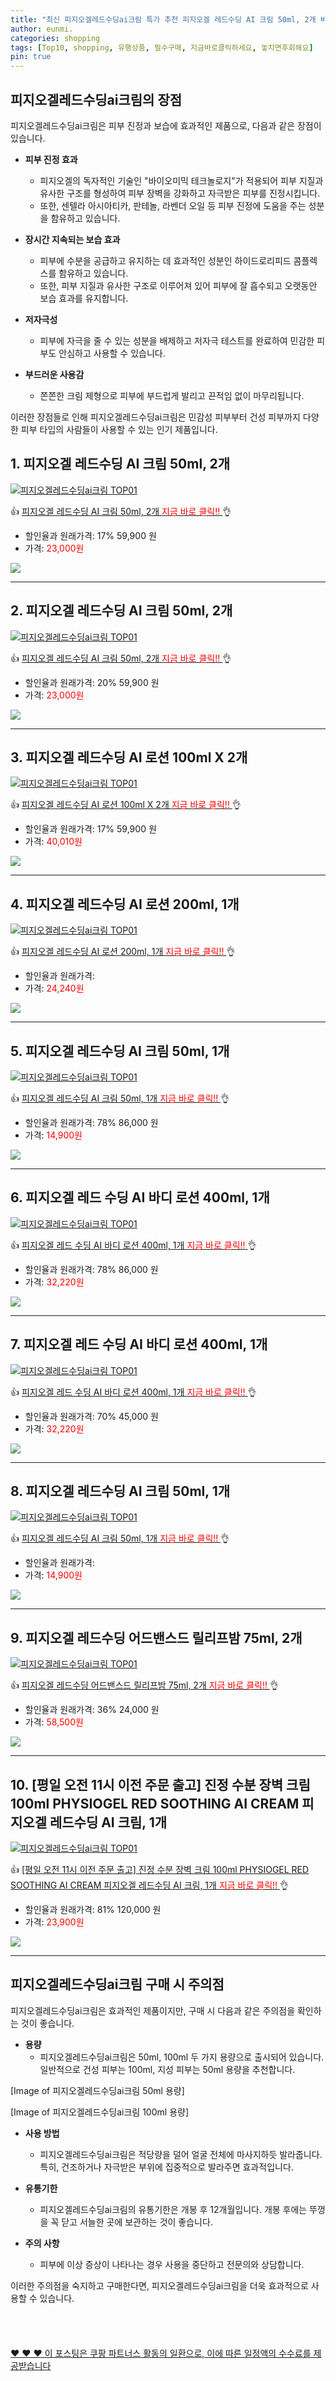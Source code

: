 ```yaml
---
title: "최신 피지오겔레드수딩ai크림 특가 추천 피지오겔 레드수딩 AI 크림 50ml, 2개 비교 장점"
author: eunmi.
categories: shopping
tags: [Top10, shopping, 유행상품, 필수구매, 지금바로클릭하세요, 놓치면후회해요]
pin: true
---
```

## 피지오겔레드수딩ai크림의 장점

피지오겔레드수딩ai크림은 피부 진정과 보습에 효과적인 제품으로, 다음과 같은 장점이 있습니다.

* **피부 진정 효과**
    * 피지오겔의 독자적인 기술인 "바이오미믹 테크놀로지"가 적용되어 피부 지질과 유사한 구조를 형성하여 피부 장벽을 강화하고 자극받은 피부를 진정시킵니다.
    * 또한, 센텔라 아시아티카, 판테놀, 라벤더 오일 등 피부 진정에 도움을 주는 성분을 함유하고 있습니다.

* **장시간 지속되는 보습 효과**
    * 피부에 수분을 공급하고 유지하는 데 효과적인 성분인 하이드로리피드 콤플렉스를 함유하고 있습니다.
    * 또한, 피부 지질과 유사한 구조로 이루어져 있어 피부에 잘 흡수되고 오랫동안 보습 효과를 유지합니다.

* **저자극성**
    * 피부에 자극을 줄 수 있는 성분을 배제하고 저자극 테스트를 완료하여 민감한 피부도 안심하고 사용할 수 있습니다.

* **부드러운 사용감**
    * 쫀쫀한 크림 제형으로 피부에 부드럽게 발리고 끈적임 없이 마무리됩니다.

이러한 장점들로 인해 피지오겔레드수딩ai크림은 민감성 피부부터 건성 피부까지 다양한 피부 타입의 사람들이 사용할 수 있는 인기 제품입니다.

   

## 1. 피지오겔 레드수딩 AI 크림 50ml, 2개

[![피지오겔레드수딩ai크림 TOP01](https://thumbnail10.coupangcdn.com/thumbnails/remote/230x230ex/image/vendor_inventory/1592/ffd8f4948ea0e25847131a6a21c8cf41cffced8e681382a2bfc4b896cd28.jpg)](https://link.coupang.com/re/AFFSDP?lptag=AF3617701&subid=GithubCoopas&pageKey=2234356063&traceid=V0-153&itemId=10244729761&vendorItemId=80524389263)


👍 [피지오겔 레드수딩 AI 크림 50ml, 2개 <font color=red> 지금 바로 클릭!! </font> ](https://link.coupang.com/re/AFFSDP?lptag=AF3617701&subid=GithubCoopas&pageKey=2234356063&traceid=V0-153&itemId=10244729761&vendorItemId=80524389263) 👌 


- 할인율과 원래가격: 17%  59,900   원
- 가격: <span style='color:red'>23,000원</span>

[![](/discount_price.png)](https://link.coupang.com/re/AFFSDP?lptag=AF3617701&subid=GithubCoopas&pageKey=2234356063&traceid=V0-153&itemId=10244729761&vendorItemId=80524389263)

---


   

## 2. 피지오겔 레드수딩 AI 크림 50ml, 2개

[![피지오겔레드수딩ai크림 TOP01](https://thumbnail10.coupangcdn.com/thumbnails/remote/230x230ex/image/vendor_inventory/1592/ffd8f4948ea0e25847131a6a21c8cf41cffced8e681382a2bfc4b896cd28.jpg)](https://link.coupang.com/re/AFFSDP?lptag=AF3617701&subid=GithubCoopas&pageKey=2234356063&traceid=V0-153&itemId=10244729761&vendorItemId=80524389263)


👍 [피지오겔 레드수딩 AI 크림 50ml, 2개 <font color=red> 지금 바로 클릭!! </font> ](https://link.coupang.com/re/AFFSDP?lptag=AF3617701&subid=GithubCoopas&pageKey=2234356063&traceid=V0-153&itemId=10244729761&vendorItemId=80524389263) 👌 


- 할인율과 원래가격: 20%  59,900   원
- 가격: <span style='color:red'>23,000원</span>

[![](/discount_price.png)](https://link.coupang.com/re/AFFSDP?lptag=AF3617701&subid=GithubCoopas&pageKey=2234356063&traceid=V0-153&itemId=10244729761&vendorItemId=80524389263)

---


   

## 3. 피지오겔 레드수딩 AI 로션 100ml X 2개

[![피지오겔레드수딩ai크림 TOP01](https://thumbnail6.coupangcdn.com/thumbnails/remote/230x230ex/image/vendor_inventory/d7c6/63d8cdc4691c24c150fe769cf697c71faf5206978ca2523ba25ada01daa9.jpg)](https://link.coupang.com/re/AFFSDP?lptag=AF3617701&subid=GithubCoopas&pageKey=6489727249&traceid=V0-153&itemId=14242160261&vendorItemId=81487369753)


👍 [피지오겔 레드수딩 AI 로션 100ml X 2개 <font color=red> 지금 바로 클릭!! </font> ](https://link.coupang.com/re/AFFSDP?lptag=AF3617701&subid=GithubCoopas&pageKey=6489727249&traceid=V0-153&itemId=14242160261&vendorItemId=81487369753) 👌 


- 할인율과 원래가격: 17%  59,900   원
- 가격: <span style='color:red'>40,010원</span>

[![](/discount_price.png)](https://link.coupang.com/re/AFFSDP?lptag=AF3617701&subid=GithubCoopas&pageKey=6489727249&traceid=V0-153&itemId=14242160261&vendorItemId=81487369753)

---


   

## 4. 피지오겔 레드수딩 AI 로션 200ml, 1개

[![피지오겔레드수딩ai크림 TOP01](https://thumbnail9.coupangcdn.com/thumbnails/remote/230x230ex/image/vendor_inventory/850b/28f1388101ea76466f4489d5e59400898c0af7987bf44c6e624560f5e5d4.jpg)](https://link.coupang.com/re/AFFSDP?lptag=AF3617701&subid=GithubCoopas&pageKey=6729084280&traceid=V0-153&itemId=15673550559&vendorItemId=77960549648)


👍 [피지오겔 레드수딩 AI 로션 200ml, 1개 <font color=red> 지금 바로 클릭!! </font> ](https://link.coupang.com/re/AFFSDP?lptag=AF3617701&subid=GithubCoopas&pageKey=6729084280&traceid=V0-153&itemId=15673550559&vendorItemId=77960549648) 👌 


- 할인율과 원래가격: 
- 가격: <span style='color:red'>24,240원</span>

[![](/discount_price.png)](https://link.coupang.com/re/AFFSDP?lptag=AF3617701&subid=GithubCoopas&pageKey=6729084280&traceid=V0-153&itemId=15673550559&vendorItemId=77960549648)

---


   

## 5. 피지오겔 레드수딩 AI 크림 50ml, 1개

[![피지오겔레드수딩ai크림 TOP01](https://thumbnail7.coupangcdn.com/thumbnails/remote/230x230ex/image/vendor_inventory/b622/c173592f875937a1c816d7c9042166f0d02f525c0aa6b4c71daea312e648.jpg)](https://link.coupang.com/re/AFFSDP?lptag=AF3617701&subid=GithubCoopas&pageKey=2234356063&traceid=V0-153&itemId=62144960&vendorItemId=83139741325)


👍 [피지오겔 레드수딩 AI 크림 50ml, 1개 <font color=red> 지금 바로 클릭!! </font> ](https://link.coupang.com/re/AFFSDP?lptag=AF3617701&subid=GithubCoopas&pageKey=2234356063&traceid=V0-153&itemId=62144960&vendorItemId=83139741325) 👌 


- 할인율과 원래가격: 78%  86,000   원
- 가격: <span style='color:red'>14,900원</span>

[![](/discount_price.png)](https://link.coupang.com/re/AFFSDP?lptag=AF3617701&subid=GithubCoopas&pageKey=2234356063&traceid=V0-153&itemId=62144960&vendorItemId=83139741325)

---


   

## 6. 피지오겔 레드 수딩 AI 바디 로션 400ml, 1개

[![피지오겔레드수딩ai크림 TOP01](https://thumbnail7.coupangcdn.com/thumbnails/remote/230x230ex/image/vendor_inventory/9b8b/f0b3d5b2a197fa3459bfb9f0300d78f693dabd3ff302a5eb2e42b03f7549.jpg)](https://link.coupang.com/re/AFFSDP?lptag=AF3617701&subid=GithubCoopas&pageKey=6729084280&traceid=V0-153&itemId=12289893193&vendorItemId=86827423157)


👍 [피지오겔 레드 수딩 AI 바디 로션 400ml, 1개 <font color=red> 지금 바로 클릭!! </font> ](https://link.coupang.com/re/AFFSDP?lptag=AF3617701&subid=GithubCoopas&pageKey=6729084280&traceid=V0-153&itemId=12289893193&vendorItemId=86827423157) 👌 


- 할인율과 원래가격: 78%  86,000   원
- 가격: <span style='color:red'>32,220원</span>

[![](/discount_price.png)](https://link.coupang.com/re/AFFSDP?lptag=AF3617701&subid=GithubCoopas&pageKey=6729084280&traceid=V0-153&itemId=12289893193&vendorItemId=86827423157)

---


   

## 7. 피지오겔 레드 수딩 AI 바디 로션 400ml, 1개

[![피지오겔레드수딩ai크림 TOP01](https://thumbnail7.coupangcdn.com/thumbnails/remote/230x230ex/image/vendor_inventory/9b8b/f0b3d5b2a197fa3459bfb9f0300d78f693dabd3ff302a5eb2e42b03f7549.jpg)](https://link.coupang.com/re/AFFSDP?lptag=AF3617701&subid=GithubCoopas&pageKey=6729084280&traceid=V0-153&itemId=12289893193&vendorItemId=86827423157)


👍 [피지오겔 레드 수딩 AI 바디 로션 400ml, 1개 <font color=red> 지금 바로 클릭!! </font> ](https://link.coupang.com/re/AFFSDP?lptag=AF3617701&subid=GithubCoopas&pageKey=6729084280&traceid=V0-153&itemId=12289893193&vendorItemId=86827423157) 👌 


- 할인율과 원래가격: 70%  45,000   원
- 가격: <span style='color:red'>32,220원</span>

[![](/discount_price.png)](https://link.coupang.com/re/AFFSDP?lptag=AF3617701&subid=GithubCoopas&pageKey=6729084280&traceid=V0-153&itemId=12289893193&vendorItemId=86827423157)

---


   

## 8. 피지오겔 레드수딩 AI 크림 50ml, 1개

[![피지오겔레드수딩ai크림 TOP01](https://thumbnail7.coupangcdn.com/thumbnails/remote/230x230ex/image/vendor_inventory/b622/c173592f875937a1c816d7c9042166f0d02f525c0aa6b4c71daea312e648.jpg)](https://link.coupang.com/re/AFFSDP?lptag=AF3617701&subid=GithubCoopas&pageKey=2234356063&traceid=V0-153&itemId=62144960&vendorItemId=83139741325)


👍 [피지오겔 레드수딩 AI 크림 50ml, 1개 <font color=red> 지금 바로 클릭!! </font> ](https://link.coupang.com/re/AFFSDP?lptag=AF3617701&subid=GithubCoopas&pageKey=2234356063&traceid=V0-153&itemId=62144960&vendorItemId=83139741325) 👌 


- 할인율과 원래가격: 
- 가격: <span style='color:red'>14,900원</span>

[![](/discount_price.png)](https://link.coupang.com/re/AFFSDP?lptag=AF3617701&subid=GithubCoopas&pageKey=2234356063&traceid=V0-153&itemId=62144960&vendorItemId=83139741325)

---


   

## 9. 피지오겔 레드수딩 어드밴스드 릴리프밤 75ml, 2개

[![피지오겔레드수딩ai크림 TOP01](https://thumbnail6.coupangcdn.com/thumbnails/remote/230x230ex/image/vendor_inventory/c98d/cc7b2e2e9c5948016cb21a35aeb197653ff98fef0a5f3c9eab54ff025eee.jpg)](https://link.coupang.com/re/AFFSDP?lptag=AF3617701&subid=GithubCoopas&pageKey=7025179298&traceid=V0-153&itemId=17347287093&vendorItemId=84517684691)


👍 [피지오겔 레드수딩 어드밴스드 릴리프밤 75ml, 2개 <font color=red> 지금 바로 클릭!! </font> ](https://link.coupang.com/re/AFFSDP?lptag=AF3617701&subid=GithubCoopas&pageKey=7025179298&traceid=V0-153&itemId=17347287093&vendorItemId=84517684691) 👌 


- 할인율과 원래가격: 36%  24,000   원
- 가격: <span style='color:red'>58,500원</span>

[![](/discount_price.png)](https://link.coupang.com/re/AFFSDP?lptag=AF3617701&subid=GithubCoopas&pageKey=7025179298&traceid=V0-153&itemId=17347287093&vendorItemId=84517684691)

---


   

## 10. [평일 오전 11시 이전 주문 출고] 진정 수분 장벽 크림 100ml PHYSIOGEL RED SOOTHING AI CREAM 피지오겔 레드수딩 AI 크림, 1개

[![피지오겔레드수딩ai크림 TOP01](https://thumbnail8.coupangcdn.com/thumbnails/remote/230x230ex/image/vendor_inventory/867a/955c07260af872a8e691f96885587452008349e68b1b05ca242c7531da7f.png)](https://link.coupang.com/re/AFFSDP?lptag=AF3617701&subid=GithubCoopas&pageKey=1338689425&traceid=V0-153&itemId=19986675066&vendorItemId=87084766812)


👍 [[평일 오전 11시 이전 주문 출고] 진정 수분 장벽 크림 100ml PHYSIOGEL RED SOOTHING AI CREAM 피지오겔 레드수딩 AI 크림, 1개 <font color=red> 지금 바로 클릭!! </font> ](https://link.coupang.com/re/AFFSDP?lptag=AF3617701&subid=GithubCoopas&pageKey=1338689425&traceid=V0-153&itemId=19986675066&vendorItemId=87084766812) 👌 


- 할인율과 원래가격: 81%  120,000   원
- 가격: <span style='color:red'>23,900원</span>

[![](/discount_price.png)](https://link.coupang.com/re/AFFSDP?lptag=AF3617701&subid=GithubCoopas&pageKey=1338689425&traceid=V0-153&itemId=19986675066&vendorItemId=87084766812)

---
## 피지오겔레드수딩ai크림 구매 시 주의점

피지오겔레드수딩ai크림은 효과적인 제품이지만, 구매 시 다음과 같은 주의점을 확인하는 것이 좋습니다.

* **용량**
    * 피지오겔레드수딩ai크림은 50ml, 100ml 두 가지 용량으로 출시되어 있습니다. 일반적으로 건성 피부는 100ml, 지성 피부는 50ml 용량을 추천합니다.

[Image of 피지오겔레드수딩ai크림 50ml 용량]

[Image of 피지오겔레드수딩ai크림 100ml 용량]

* **사용 방법**
    * 피지오겔레드수딩ai크림은 적당량을 덜어 얼굴 전체에 마사지하듯 발라줍니다. 특히, 건조하거나 자극받은 부위에 집중적으로 발라주면 효과적입니다.

* **유통기한**
    * 피지오겔레드수딩ai크림의 유통기한은 개봉 후 12개월입니다. 개봉 후에는 뚜껑을 꼭 닫고 서늘한 곳에 보관하는 것이 좋습니다.

* **주의 사항**
    * 피부에 이상 증상이 나타나는 경우 사용을 중단하고 전문의와 상담합니다.

이러한 주의점을 숙지하고 구매한다면, 피지오겔레드수딩ai크림을 더욱 효과적으로 사용할 수 있습니다.<br><br><br><br><br> [ ❤ ❤ ❤ 이 포스팅은 쿠팡 파트너스 활동의 일환으로, 이에 따른 일정액의 수수료를 제공받습니다](https://link.coupang.com/a/bcEFyh)